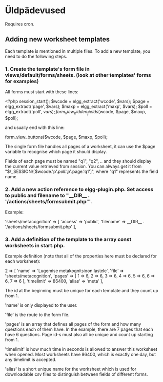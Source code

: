 # Üldpädevused

Requires cron.

## Adding new worksheet templates



Each template is mentioned in multiple files. To add a new template, you need to do the following steps.


### 1. Create the template's form file in views/default/forms/sheets. (look at other templates' forms for examples)


All forms must start with these lines:

\<?php
session_start();
$wcode = elgg_extract('wcode', $vars);
$page = elgg_extract('page', $vars);
$maxp = elgg_extract('maxp', $vars);
$poll = elgg_extract('poll', $vars);
form_view_hidden_fields($wcode, $page, $maxp, $poll);

and usually end with this line:

form_view_buttons($wcode, $page, $maxp, $poll);


The single form file handles all pages of a worksheet, it can use the $page variable to recognise which page it should display.

Fields of each page must be named "q1", "q2", .. and they should display the current value retrieved from session. You can always get it from "$\_SESSION\[$wcode.'p'.$poll.'p'.$page.'q1'\]", where "q1" represents the field name.


### 2. Add a new action reference to elgg-plugin.php. Set access to public and filename to "\_\_DIR\_\_ . '/actions/sheets/formsubmit.php'".


Example:

'sheets/metacognition' => \[
  'access' => 'public',
  'filename' => \_\_DIR\_\_ . '/actions/sheets/formsubmit.php'
\],


### 3. Add a definition of the template to the array const worksheets in start.php.


Example definition (note that all of the properties here must be declared for each worksheet):

2 => \[
    'name' => 'Lugemise metakognitsioon lastele',
    'file' => 'sheets/metacognition',
    'pages' => \[ 
      1 => 6, 2 => 6, 3 => 6,
      4 => 6, 5 => 6, 6 => 6, 7 => 6 
    \],
    'timelimit' => 86400,
    'alias' => 'meta'
  \],
  
  The id at the beginning must be unique for each template and they count up from 1.
  
  'name' is only displayed to the user.
  
  'file' is the route to the form file.
  
  'pages' is an array that defines all pages of the form and how many questions each of them have. In the example, there are 7 pages that each have 6 questions. Page id-s must also all be unique and count up starting from 1.
  
  'timelimit' is how much time in seconds is allowed to answer this worksheet when opened. Most worksheets have 86400, which is exactly one day, but any timelimit is accepted.
  
  'alias' is a short unique name for the worksheet which is used for downloadable csv files to distinguish between fields of different forms.

